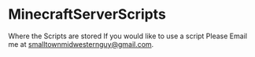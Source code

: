# MinecraftServerScripts
Where the Scripts are stored
If you would like to use a script Please Email me at smalltownmidwesternguy@gmail.com.
